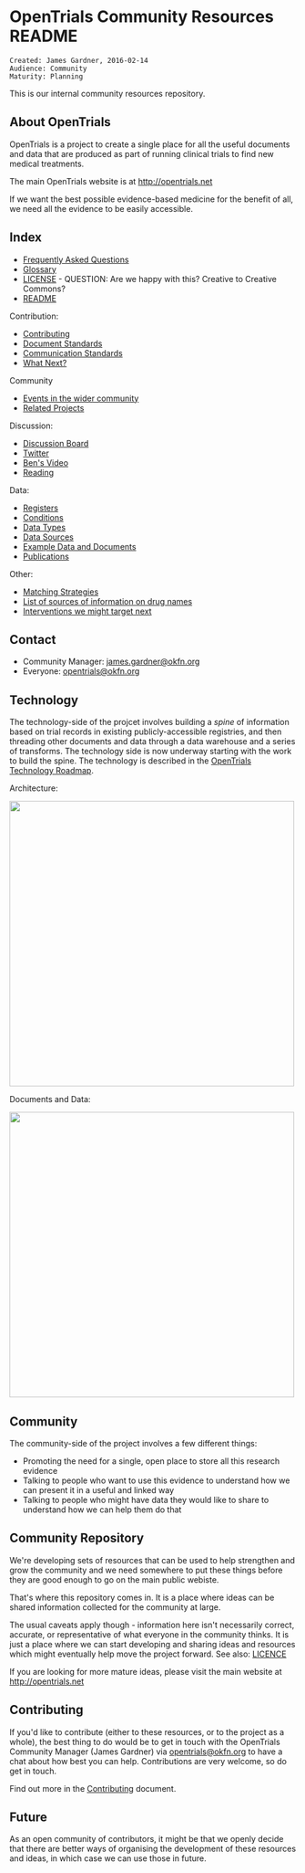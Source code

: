 # OpenTrials Community Resources README

~~~
Created: James Gardner, 2016-02-14
Audience: Community
Maturity: Planning
~~~

This is our internal community resources repository.

## About OpenTrials

OpenTrials is a project to create a single place for all the useful documents
and data that are produced as part of running clinical trials to find new
medical treatments.

The main OpenTrials website is at http://opentrials.net

If we want the best possible evidence-based medicine for the benefit of all, we
need all the evidence to be easily accessible.


## Index

* [Frequently Asked Questions](FAQ.md)
* [Glossary](glossary.md)
* [LICENSE](LICENSE.md) - QUESTION: Are we happy with this? Creative to Creative Commons?
* [README](README.md)

Contribution:

* [Contributing](contributing.md)
* [Document Standards](document_standards.md)
* [Communication Standards](communication_standards.md)
* [What Next?](next.md)

Community

* [Events in the wider community](events.md)
* [Related Projects](community.md)

Discussion:

* [Discussion Board](https://discuss.okfn.org/c/projects/open-trials)
* [Twitter](https://twitter.com/opentrials)
* [Ben's Video](https://www.youtube.com/watch?v=ngVYptGuK0E)
* [Reading](reading.md)

Data:

* [Registers](https://github.com/opentrials/registers/blob/master/data/registers.csv)
* [Conditions](https://github.com/opentrials/conditions)
* [Data Types](data_types.md)
* [Data Sources](data_sources.md)
* [Example Data and Documents](example_data_and_docs.md)
* [Publications](publication_sources.md)

Other:

* [Matching Strategies](matching_strategies.md)
* [List of sources of information on drug names](https://discuss.okfn.org/t/database-of-drug-names/880)
* [Interventions we might target next](https://github.com/opentrials/interventions)

## Contact 

* Community Manager: james.gardner@okfn.org
* Everyone: opentrials@okfn.org

## Technology

The technology-side of the projcet involves building a *spine* of information based on trial records in existing publicly-accessible registries, and then threading other documents and data through a data warehouse and a series of transforms. The technology side is now underway starting with the work to build the spine. The technology is described in the [OpenTrials Technology Roadmap](http://opentrials.net/2016/02/10/opentrials-technical-roadmap/).

Architecture:

<img src="http://opentrials.net/files/2016/02/architecture-1024x454.png" width="500">

Documents and Data:

<img src="http://opentrials.net/files/2016/02/model-1024x798.png" width="500">

## Community

The community-side of the project involves a few different things:

* Promoting the need for a single, open place to store all this research evidence
* Talking to people who want to use this evidence to understand how we can present it in a useful and linked way
* Talking to people who might have data they would like to share to understand how we can help them do that

## Community Repository

We're developing sets of resources that can be used to help strengthen and grow the community and we need somewhere to put these things before they are good enough to go on the main public webiste.

That's where this repository comes in. It is a place where ideas can be shared information collected for the community at large.

The usual caveats apply though - information here isn't necessarily correct,
accurate, or representative of what everyone in the community thinks. It is
just a place where we can start developing and sharing ideas and resources which might eventually help move the project forward. See also: [LICENCE](LICENSE.md)

If you are looking for more mature ideas, please visit the main website at http://opentrials.net

## Contributing 

If you'd like to contribute (either to these resources, or to the project as a
whole), the best thing to do would be to get in touch with the OpenTrials
Community Manager (James Gardner) via opentrials@okfn.org to have a chat about
how best you can help. Contributions are very welcome, so do get in touch.

Find out more in the [Contributing](contributing.md) document.

## Future

As an open community of contributors, it might be that we openly decide that there are better ways of organising the development of these resources and ideas, in which case we can use those in future. 

